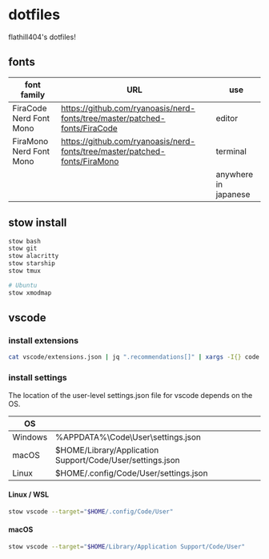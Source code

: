 # dotfiles

flathill404's dotfiles!

## fonts

| font family             | URL                                                                        | use                  |
| ----------------------- | -------------------------------------------------------------------------- | -------------------- |
| FiraCode Nerd Font Mono | https://github.com/ryanoasis/nerd-fonts/tree/master/patched-fonts/FiraCode | editor               |
| FiraMono Nerd Font Mono | https://github.com/ryanoasis/nerd-fonts/tree/master/patched-fonts/FiraMono | terminal             |
|                         |                                                                            | anywhere in japanese |

## stow install

```bash
stow bash
stow git
stow alacritty
stow starship
stow tmux

# Ubuntu
stow xmodmap
```

## vscode

### install extensions

```bash
cat vscode/extensions.json | jq ".recommendations[]" | xargs -I{} code --install-extension {}
```

### install settings

The location of the user-level settings.json file for vscode depends on the OS.

| OS      |                                                           |
| ------- | --------------------------------------------------------- |
| Windows | %APPDATA%\Code\User\settings.json                         |
| macOS   | $HOME/Library/Application Support/Code/User/settings.json |
| Linux   | $HOME/.config/Code/User/settings.json                     |

#### Linux / WSL

```bash
stow vscode --target="$HOME/.config/Code/User"
```

#### macOS

```bash
stow vscode --target="$HOME/Library/Application Support/Code/User"
```
